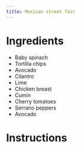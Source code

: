 ```yaml
---
title: Mexican street fair
---
```


# Ingredients

* Baby spinach
* Tortilla chips
* Avocado
* Cilantro
* Lime
* Chicken breast
* Cumin
* Cherry tomatoes
* Serrano peppers
* Avocado

# Instructions
